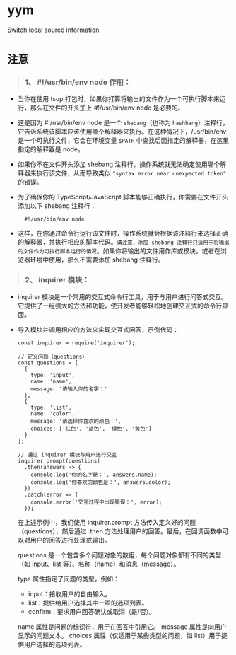 # yym 
Switch local source information

# ``注意``

> ### 1、 #!/usr/bin/env node  作用：
  * 当你在使用 tsup 打包时，如果你打算将输出的文件作为一个可执行脚本来运行，那么在文件的开头加上 #!/usr/bin/env node 是必要的。

  * 这是因为 #!/usr/bin/env node 是一个 ``shebang``（也称为 ``hashbang``）注释行，它告诉系统该脚本应该使用哪个解释器来执行。在这种情况下，/usr/bin/env 是一个可执行文件，它会在环境变量 ``$PATH`` 中查找后面指定的解释器，在这里指定的解释器是 node。

  * 如果你不在文件开头添加 shebang 注释行，操作系统就无法确定使用哪个解释器来执行该文件，从而导致类似 ``"syntax error near unexpected token" ``的错误。
  
  * 为了确保你的 TypeScript/JavaScript 脚本能够正确执行，你需要在文件开头添加以下 shebang 注释行：
    ```shell
      #!/usr/bin/env node
    ```
  * 这样，在你通过命令行运行该文件时，操作系统就会根据该注释行来选择正确的解释器，并执行相应的脚本代码。`请注意，添加 shebang 注释行只适用于将输出的文件作为可执行脚本运行的情况`。如果你将输出的文件用作库或模块，或者在浏览器环境中使用，那么不需要添加 shebang 注释行。

  > ### 2、 inquirer 模块：
  * inquirer 模块是一个常用的交互式命令行工具，用于与用户进行问答式交互。它提供了一组强大的方法和功能，使开发者能够轻松地创建交互式的命令行界面。
  * 导入模块并调用相应的方法来实现交互式问答，示例代码：
    ```shell
    const inquirer = require('inquirer');

    // 定义问题（questions）
    const questions = [
      {
        type: 'input',
        name: 'name',
        message: '请输入你的名字：'
      },
      {
        type: 'list',
        name: 'color',
        message: '请选择你喜欢的颜色：',
        choices: ['红色', '蓝色', '绿色', '黄色']
      }
    ];

    // 通过 inquirer 模块与用户进行交互
    inquirer.prompt(questions)
      .then(answers => {
        console.log('你的名字是：', answers.name);
        console.log('你喜欢的颜色是：', answers.color);
      })
      .catch(error => {
        console.error('交互过程中出现错误：', error);
      });

    ```
    在上述示例中，我们使用 inquirer.prompt 方法传入定义好的问题（questions），然后通过 .then 方法处理用户的回答。最后，在回调函数中可以对用户的回答进行处理或输出。

    questions 是一个包含多个问题对象的数组，每个问题对象都有不同的类型（如 input、list 等）、名称（name）和消息（message）。

    type 属性指定了问题的类型，例如：

    * input：接收用户的自由输入。
    * list：提供给用户选择其中一项的选项列表。
    * confirm：要求用户回答确认或取消（是/否）。
    
    name 属性是问题的标识符，用于在回答中引用它。
    message 属性是向用户显示的问题文本。
    choices 属性（仅适用于某些类型的问题，如 list）用于提供用户选择的选项列表。